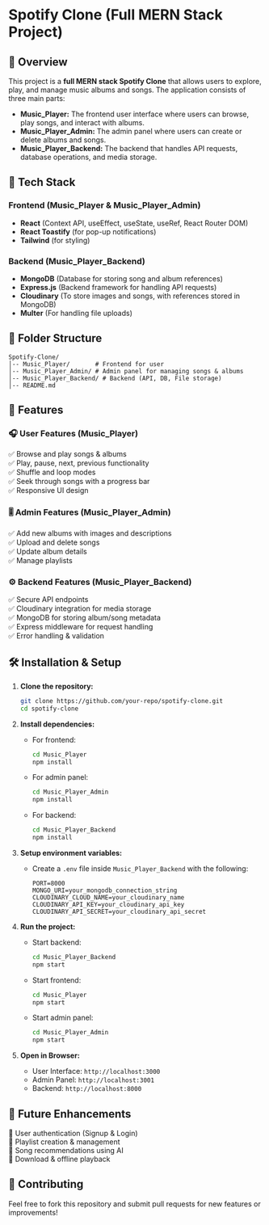 # Spotify Clone (Full MERN Stack Project)

## 🎵 Overview

This project is a **full MERN stack Spotify Clone** that allows users to explore, play, and manage music albums and songs. The application consists of three main parts:

- **Music\_Player:** The frontend user interface where users can browse, play songs, and interact with albums.
- **Music\_Player\_Admin:** The admin panel where users can create or delete albums and songs.
- **Music\_Player\_Backend:** The backend that handles API requests, database operations, and media storage.

## 🚀 Tech Stack

### Frontend (Music\_Player & Music\_Player\_Admin)

- **React** (Context API, useEffect, useState, useRef, React Router DOM)
- **React Toastify** (for pop-up notifications)
- **Tailwind** (for styling)

### Backend (Music\_Player\_Backend)

- **MongoDB** (Database for storing song and album references)
- **Express.js** (Backend framework for handling API requests)
- **Cloudinary** (To store images and songs, with references stored in MongoDB)
- **Multer** (For handling file uploads)

## 📂 Folder Structure

```
Spotify-Clone/
│-- Music_Player/       # Frontend for user
│-- Music_Player_Admin/ # Admin panel for managing songs & albums
│-- Music_Player_Backend/ # Backend (API, DB, File storage)
│-- README.md
```

## 🎯 Features

### 🎧 User Features (Music\_Player)

✅ Browse and play songs & albums\
✅ Play, pause, next, previous functionality\
✅ Shuffle and loop modes\
✅ Seek through songs with a progress bar\
✅ Responsive UI design

### 🎚️ Admin Features (Music\_Player\_Admin)

✅ Add new albums with images and descriptions\
✅ Upload and delete songs\
✅ Update album details\
✅ Manage playlists

### ⚙️ Backend Features (Music\_Player\_Backend)

✅ Secure API endpoints\
✅ Cloudinary integration for media storage\
✅ MongoDB for storing album/song metadata\
✅ Express middleware for request handling\
✅ Error handling & validation

## 🛠️ Installation & Setup

1. **Clone the repository:**

   ```sh
   git clone https://github.com/your-repo/spotify-clone.git
   cd spotify-clone
   ```

2. **Install dependencies:**

   - For frontend:
     ```sh
     cd Music_Player
     npm install
     ```
   - For admin panel:
     ```sh
     cd Music_Player_Admin
     npm install
     ```
   - For backend:
     ```sh
     cd Music_Player_Backend
     npm install
     ```

3. **Setup environment variables:**

   - Create a `.env` file inside `Music_Player_Backend` with the following:
     ```env
     PORT=8000
     MONGO_URI=your_mongodb_connection_string
     CLOUDINARY_CLOUD_NAME=your_cloudinary_name
     CLOUDINARY_API_KEY=your_cloudinary_api_key
     CLOUDINARY_API_SECRET=your_cloudinary_api_secret
     ```

4. **Run the project:**

   - Start backend:
     ```sh
     cd Music_Player_Backend
     npm start
     ```
   - Start frontend:
     ```sh
     cd Music_Player
     npm start
     ```
   - Start admin panel:
     ```sh
     cd Music_Player_Admin
     npm start
     ```

5. **Open in Browser:**

   - User Interface: `http://localhost:3000`
   - Admin Panel: `http://localhost:3001`
   - Backend: `http://localhost:8000`

## 🚀 Future Enhancements

🔹 User authentication (Signup & Login)\
🔹 Playlist creation & management\
🔹 Song recommendations using AI\
🔹 Download & offline playback

## 📌 Contributing

Feel free to fork this repository and submit pull requests for new features or improvements!

